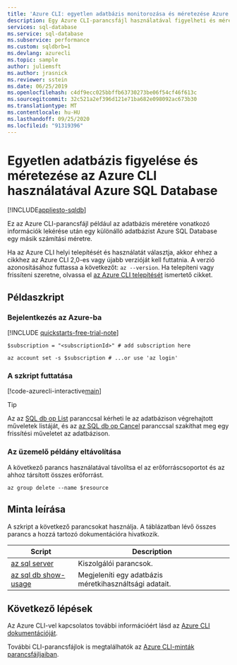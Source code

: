 ```yaml
---
title: 'Azure CLI: egyetlen adatbázis monitorozása és méretezése Azure SQL Database'
description: Egy Azure CLI-parancsfájl használatával figyelheti és méretezheti a Azure SQL Database egyetlen adatbázisát.
services: sql-database
ms.service: sql-database
ms.subservice: performance
ms.custom: sqldbrb=1
ms.devlang: azurecli
ms.topic: sample
author: juliemsft
ms.author: jrasnick
ms.reviewer: sstein
ms.date: 06/25/2019
ms.openlocfilehash: c4df9ecc025bbffb63730273be06f54cf46f613c
ms.sourcegitcommit: 32c521a2ef396d121e71ba682e098092ac673b30
ms.translationtype: MT
ms.contentlocale: hu-HU
ms.lasthandoff: 09/25/2020
ms.locfileid: "91319396"
---
```

# <a name="use-the-azure-cli-to-monitor-and-scale-a-single-database-in-azure-sql-database"></a>Egyetlen adatbázis figyelése és méretezése az Azure CLI használatával Azure SQL Database

[!INCLUDE[appliesto-sqldb](../../includes/appliesto-sqldb.md)]

Ez az Azure CLI-parancsfájl például az adatbázis méretére vonatkozó információk lekérése után egy különálló adatbázist Azure SQL Database egy másik számítási méretre.

Ha az Azure CLI helyi telepítését és használatát választja, akkor ehhez a cikkhez az Azure CLI 2,0-es vagy újabb verzióját kell futtatnia. A verzió azonosításához futtassa a következőt: `az --version`. Ha telepíteni vagy frissíteni szeretne, olvassa el [az Azure CLI telepítését](/cli/azure/install-azure-cli) ismertető cikket.

## <a name="sample-script"></a>Példaszkript

### <a name="sign-in-to-azure"></a>Bejelentkezés az Azure-ba

[!INCLUDE [quickstarts-free-trial-note](../../../../includes/quickstarts-free-trial-note.md)]

```azurecli-interactive
$subscription = "<subscriptionId>" # add subscription here

az account set -s $subscription # ...or use 'az login'
```

### <a name="run-the-script"></a>A szkript futtatása

[!code-azurecli-interactive[main](../../../../cli_scripts/sql-database/monitor-and-scale-database/monitor-and-scale-database.sh "Monitor and scale a database in Azure SQL Database")]

> [!TIP]
> Az az [SQL db op List](/cli/azure/sql/db/op?#az-sql-db-op-list) paranccsal kérheti le az adatbázison végrehajtott műveletek listáját, és az [az SQL db op Cancel](/cli/azure/sql/db/op#az-sql-db-op-cancel) paranccsal szakíthat meg egy frissítési műveletet az adatbázison.

### <a name="clean-up-deployment"></a>Az üzemelő példány eltávolítása

A következő parancs használatával távolítsa el az erőforráscsoportot és az ahhoz társított összes erőforrást.

```azurecli-interactive
az group delete --name $resource
```

## <a name="sample-reference"></a>Minta leírása

A szkript a következő parancsokat használja. A táblázatban lévő összes parancs a hozzá tartozó dokumentációra hivatkozik.

| Script | Description |
|---|---|
| [az sql server](/cli/azure/sql/server) | Kiszolgálói parancsok. |
| [az sql db show-usage](/cli/azure/sql#az-sql-show-usage) | Megjeleníti egy adatbázis méretkihasználtsági adatait. |

## <a name="next-steps"></a>Következő lépések

Az Azure CLI-vel kapcsolatos további információért lásd az [Azure CLI dokumentációját](/cli/azure).

További CLI-parancsfájlok is megtalálhatók az [Azure CLI-minták parancsfájljaiban](../az-cli-script-samples-content-guide.md).
